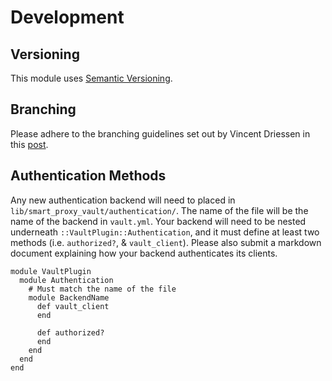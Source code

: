 # Development

## Versioning
This module uses [Semantic Versioning](http://semver.org/).

## Branching
Please adhere to the branching guidelines set out by Vincent Driessen in this [post](http://nvie.com/posts/a-successful-git-branching-model/).

## Authentication Methods

Any new authentication backend will need to placed in `lib/smart_proxy_vault/authentication/`. The name of the file will be the name of the backend in `vault.yml`. Your backend will need to be nested underneath `::VaultPlugin::Authentication`, and it must define at least two methods (i.e. `authorized?`, & `vault_client`). Please also submit a markdown document explaining how your backend authenticates its clients.

```
module VaultPlugin
  module Authentication
    # Must match the name of the file
    module BackendName
      def vault_client
      end

      def authorized?
      end
    end
  end
end
```